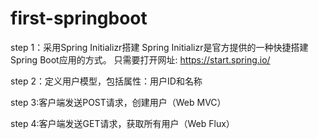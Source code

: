 # first-springboot

step 1：采用Spring Initializr搭建
        Spring Initializr是官方提供的一种快捷搭建Spring Boot应用的方式。 只需要打开网址: https://start.spring.io/ 

step 2：定义用户模型，包括属性：用户ID和名称

step 3:客户端发送POST请求，创建用户（Web MVC）

step 4:客户端发送GET请求，获取所有用户（Web Flux）
